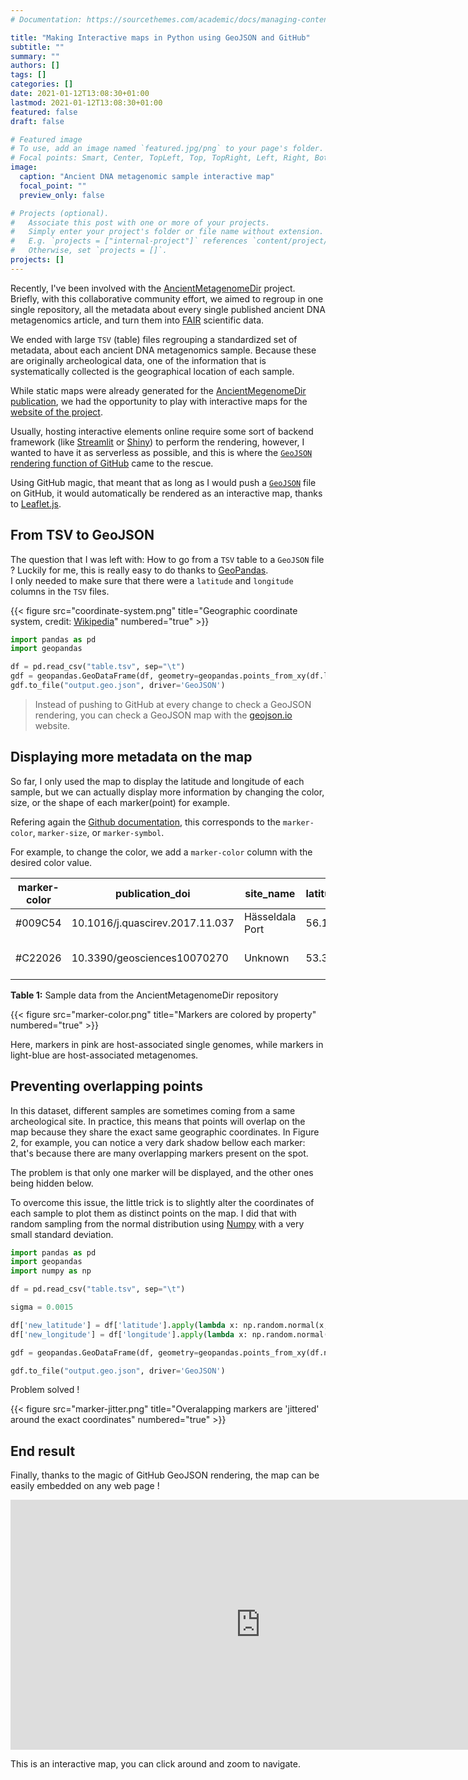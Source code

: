```yaml
---
# Documentation: https://sourcethemes.com/academic/docs/managing-content/

title: "Making Interactive maps in Python using GeoJSON and GitHub"
subtitle: ""
summary: ""
authors: []
tags: []
categories: []
date: 2021-01-12T13:08:30+01:00
lastmod: 2021-01-12T13:08:30+01:00
featured: false
draft: false

# Featured image
# To use, add an image named `featured.jpg/png` to your page's folder.
# Focal points: Smart, Center, TopLeft, Top, TopRight, Left, Right, BottomLeft, Bottom, BottomRight.
image:
  caption: "Ancient DNA metagenomic sample interactive map"
  focal_point: ""
  preview_only: false

# Projects (optional).
#   Associate this post with one or more of your projects.
#   Simply enter your project's folder or file name without extension.
#   E.g. `projects = ["internal-project"]` references `content/project/deep-learning/index.md`.
#   Otherwise, set `projects = []`.
projects: []
---
```


Recently, I've been involved with the [AncientMetagenomeDir](https://github.com/spaam-community/ancientMetagenomeDir) project. Briefly, with this collaborative community effort, we aimed to regroup in one single repository, all the metadata about every single published ancient DNA metagenomics article, and turn them into [FAIR](https://en.wikipedia.org/wiki/FAIR_data) scientific data.

We ended with large `TSV` (table) files regrouping a standardized set of metadata, about each ancient DNA metagenomics sample. Because these are originally archeological data, one of the information that is systematically collected is the geographical location of each sample.

While static maps were already generated for the [AncientMegenomeDir publication](https://doi.org/10.1101/2020.09.02.279570), we had the opportunity to play with interactive maps for the [website of the project](https://spaam-community.github.io/AncientMetagenomeDir/#/).

Usually, hosting interactive elements online require some sort of backend framework (like [Streamlit](https://www.streamlit.io/) or [Shiny](https://shiny.rstudio.com/)) to perform the rendering, however, I wanted to have it as serverless as possible, and this is where the [`GeoJSON` rendering function of GitHub](https://docs.github.com/en/free-pro-team@latest/github/managing-files-in-a-repository/mapping-geojson-files-on-github) came to the rescue.

Using GitHub magic, that meant that as long as I would push a [`GeoJSON`](https://geojson.org/) file on GitHub, it would automatically be rendered as an interactive map, thanks to [Leaflet.js](https://leafletjs.com/).

## From TSV to GeoJSON

The question that I was left with: How to go from a `TSV` table to a `GeoJSON` file ?
Luckily for me, this is really easy to do thanks to [GeoPandas](https://geopandas.org/).  
I only needed to make sure that there were a `latitude` and `longitude` columns in the `TSV` files.

{{< figure src="coordinate-system.png" title="Geographic coordinate system, credit: [Wikipedia](https://en.wikipedia.org/wiki/Geographic_coordinate_system)" numbered="true" >}}

```python
import pandas as pd
import geopandas

df = pd.read_csv("table.tsv", sep="\t")
gdf = geopandas.GeoDataFrame(df, geometry=geopandas.points_from_xy(df.longitude, df.latitude))
gdf.to_file("output.geo.json", driver='GeoJSON')
```

> Instead of pushing to GitHub at every change to check a GeoJSON rendering, you can check a GeoJSON map with the [geojson.io](https://geojson.io/) website.

## Displaying more metadata on the map

So far, I only used the map to display the latitude and longitude of each sample, but we can actually display more information by changing the color, size, or the shape of each marker(point) for example.

Refering again the [Github documentation](https://docs.github.com/en/free-pro-team@latest/github/managing-files-in-a-repository/mapping-geojson-files-on-github#styling-features), this corresponds to the `marker-color`, `marker-size`, or `marker-symbol`.

For example, to change the color, we add a `marker-color` column with the desired color value.

| **marker-color** | publication_doi                 | site_name       | latitude | longitude | sample_name            | sample_age | material                | archive | archive_accession |
| ---------------- | ------------------------------- | --------------- | -------- | --------- | ---------------------- | ---------- | ----------------------- | ------- | ----------------- |
| #009C54          | 10.1016/j.quascirev.2017.11.037 | Hässeldala Port | 56.16    | 15.01     | HA1.1                  | 13900      | lake sediment           | ENA     | SRS2040659        |
| #C22026          | 10.3390/geosciences10070270     | Unknown         | 53.322   | 1.118     | ELF001A_95_S81_ELFM1D1 | 6000       | shallow marine sediment | ENA     | ERS3605424        |

**Table 1:** Sample data from the AncientMetagenomeDir repository

{{< figure src="marker-color.png" title="Markers are colored by property" numbered="true" >}}

Here, markers in pink are host-associated single genomes, while markers in light-blue are host-associated metagenomes.

## Preventing overlapping points

In this dataset, different samples are sometimes coming from a same archeological site. In practice, this means that points will overlap on the map because they share the exact same geographic coordinates.
In Figure 2, for example, you can notice a very dark shadow bellow each marker: that's because there are many overlapping markers present on the spot.

The problem is that only one marker will be displayed, and the other ones being hidden below.

To overcome this issue, the little trick is to slightly alter the coordinates of each sample to plot them as distinct points on the map. I did that with random sampling from the normal distribution using [Numpy](https://numpy.org/doc/stable/reference/random/generated/numpy.random.normal.html) with a very small standard deviation.

```python
import pandas as pd
import geopandas
import numpy as np

df = pd.read_csv("table.tsv", sep="\t")

sigma = 0.0015

df['new_latitude'] = df['latitude'].apply(lambda x: np.random.normal(x, sigma))
df['new_longitude'] = df['longitude'].apply(lambda x: np.random.normal(x, sigma))

gdf = geopandas.GeoDataFrame(df, geometry=geopandas.points_from_xy(df.new_longitude, df.new_latitude))

gdf.to_file("output.geo.json", driver='GeoJSON')
```

Problem solved !

{{< figure src="marker-jitter.png" title="Overalapping markers are 'jittered' around the exact coordinates" numbered="true" >}}

## End result

Finally, thanks to the magic of GitHub GeoJSON rendering, the map can be easily embedded on any web page !

<iframe height='400' width='800' frameborder='0' src='https://viewscreen.githubusercontent.com/view/geojson?url=https%3a%2f%2fraw.githubusercontent.com%2fSPAAM-community%2fAncientMetagenomeDir%2fmaster%2fassets%2fimages%2ffigures%2fancientmetagenomedir.geojson' title='ancientmetagenomedir.geojson'></iframe>

This is an interactive map, you can click around and zoom to navigate.